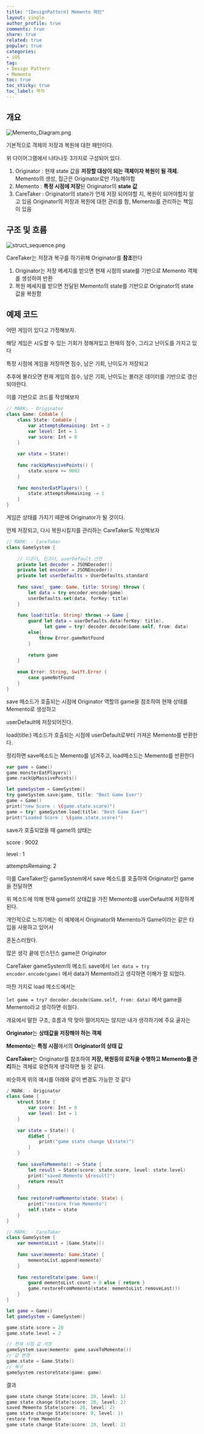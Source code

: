 ```yaml
---
title: "[DesignPattern] Memento 패턴"
layout: single
author_profile: true
comments: true
share: true
related: true
popular: true
categories:
- iOS
tag:
- Design Pattern
- Memento
toc: true
toc_sticky: true
toc_label: 목차
---
```


## 개요

![Memento_Diagram.png](/assets/images/Posts/iOS/2021-12-29-memento/Memento_Diagram.png)

기본적으로 객체의 저장과 복원에 대한 패턴이다.

위 다이어그램에서 나타나듯 3가지로 구성되어 있다.

1. Originator : 현재 state 값을 **저장할 대상이 되는 객체이자 복원이 될 객체.**
Memento의 생성, 접근은 Originator로만 가능해야함
2. Memento : **특정 시점에 저장**된 Originator의 **state 값**
3. CareTaker : Originator의 state가 언제 저장 되어야할 지, 복원이 되어야할지 알고 있음
Originator의 저장과 복원에 대한 관리를 함, Memento를 관리하는 책임이 있음

## 구조 및 흐름

![struct_sequence.png](/assets/images/Posts/iOS/2021-12-29-memento/struct_sequence.png)

CareTaker는 저장과 복구를 하기위해 Originator를 **참조**한다

1. Originator는 저장 메세지를 받으면 현재 시점의 state를 기반으로 Memento 객체를 생성하여 반환
2. 복원 메세지를 받으면 전달된 Memento의 state를 기반으로 Originator의 state 값을 복원함

## 예제 코드

어떤 게임이 있다고 가정해보자.

해당 게임은 시도할 수 있는 기회가 정해져있고 현재의 점수, 그리고 난이도를 가지고 있다

특정 시점에 게임을 저장하면  점수, 남은 기회, 난이도가 저장되고

추후에 불러오면 현재 게임의 점수, 남은 기회, 난이도는 불러온 데이터를 기반으로 갱신되야한다.

이를 기반으로 코드를 작성해보자

```swift
// MARK: - Originator
class Game: Codable {
    class State: Codable {
        var attemptsRemaining: Int = 3
        var level: Int = 1
        var score: Int = 0
    }
    
    var state = State()
    
    func rackUpMassivePoints() {
        state.score += 9002
    }
    
    func monsterEatPlayers() {
        state.attemptsRemaining -= 1
    }
}
```

게임은 상태를 가지기 때문에 Originator가 될 것이다.

언제 저장되고, 다시 복원시킬지를 관리하는 CareTaker도 작성해보자

```swift
// MARK: - CareTaker
class GameSystem {
    
    // 디코더, 인코더, userDefault 선언
    private let decoder = JSONDecoder()
    private let encoder = JSONEncoder()
    private let userDefaults = UserDefaults.standard
    
    func save(_ game: Game, title: String) throws {
        let data = try encoder.encode(game)
        userDefaults.set(data, forKey: title)
    }
    
    func load(title: String) throws -> Game {
        guard let data = userDefaults.data(forKey: title),
              let game = try? decoder.decode(Game.self, from: data)
        else{
            throw Error.gameNotFound
        }
        
        return game
    }
    
    enum Error: String, Swift.Error {
        case gameNotFound
    }
}
```

save 메소드가 호출되는 시점에 Originator 역할의 game을 참조하여 현재 상태를 Memento로 생성하고

userDefault에 저장되어진다.

load(title:) 메소드가 호출되는 시점에 userDefault로부터 가져온 Memento를 반환한다.

정리하면 save메소드는 Memento를 넘겨주고, load메소드는 Memento를 반환한다

```swift
var game = Game()
game.monsterEatPlayers()
game.rackUpMassivePoints()

let gameSystem = GameSystem()
try gameSystem.save(game, title: "Best Game Ever")
game = Game()
print("new Score : \(game.state.score)")
game = try! gameSystem.load(title: "Best Game Ever")
print("Loaded Score : \(game.state.score)")
```

save가 호출되었을 때 game의 상태는

score : 9002

level : 1

attemptsRemaing: 2

이를 CareTaker인 gameSystem에서 save 메소드를 호출하여 Originator인 game을 전달하면

위 메소드에 의해 현재 game의 상태값을 가진 Memento를 userDefault에 저장하게 된다.

개인적으로 느끼기에는 이 예제에서 Originator와 Memento가 Game이라는 같은 타입을 사용하고 있어서

혼돈스러웠다.

많은 생각 끝에 인스턴스 game은 Originator

CareTaker gameSystem의 메소드 save에서 `let data = try encoder.encode(game)` 에서 data가 Memento라고 생각하면 이해가 잘 되었다.

마찬 가지로 load 메소드에서는

`let game = try? decoder.decode(Game.self, from: data)` 에서 game을 Memento라고 생각하면 쉬웠다.

개요에서 말한 구조, 흐름과 딱 맞아 떨어지지는 않지만 내가 생각하기에 주요 골자는

**Originator**는 **상태값을 저장해야 하는 객체**

**Memento**는 **특정 시점**에서의 **Originator의 상태 값**

**CareTaker**는 Originator를 참조하여 **저장, 복원등의 로직을 수행하고 Memento를 관리**하는 객체로 유연하게 생각하면 될 것 같다.

비슷하게 위의 예시를 아래와 같이 변경도 가능한 것 같다

```swift
/ MARK: - Originator
class Game {
    struct State {
        var score: Int = 0
        var level: Int = 1
    }
    
    var state = State() {
        didSet {
            print("game state change \(state)")
        }
    }
    
    func saveToMemento() -> State {
        let result = State(score: state.score, level: state.level)
        print("saved Memento \(result)")
        return result
    }
    
    func restoreFromMemento(state: State) {
        print("restore from Memento")
        self.state = state
    }
}

// MARK: - CareTaker
class GameSystem {
    var mementoList = [Game.State]()
    
    func save(memento: Game.State) {
        mementoList.append(memento)
    }
    
    func restoreState(game: Game){
        guard mementoList.count > 0 else { return }
        game.restoreFromMemento(state: mementoList.removeLast())
    }
}

let game = Game()
let gameSystem = GameSystem()

game.state.score = 20
game.state.level = 2

// 현재 시점 값 저장
gameSystem.save(memento: game.saveToMemento())
// 값 변경
game.state = Game.State()
// 복구
gameSystem.restoreState(game: game)
```

결과

```swift
game state change State(score: 20, level: 1)
game state change State(score: 20, level: 2)
saved Memento State(score: 20, level: 2)
game state change State(score: 0, level: 1)
restore from Memento
game state change State(score: 20, level: 2)
```
